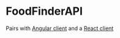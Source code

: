 # FoodFinderAPI
Pairs with [Angular client](https://github.com/briannarenni/FoodFinder) and a [React client](https://github.com/briannarenni/foodfinder-react)
